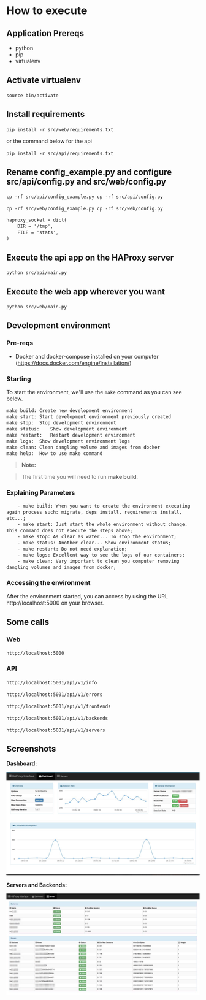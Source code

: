 # How to execute

## Application Prereqs

* python
* pip
* virtualenv

## Activate virtualenv

`source bin/activate`

## Install requirements

`pip install -r src/web/requirements.txt`

or the command below for the api

`pip install -r src/api/requirements.txt`

## Rename config_example.py and configure src/api/config.py and src/web/config.py

`cp -rf src/api/config_example.py cp -rf src/api/config.py`

`cp -rf src/web/config_example.py cp -rf src/web/config.py`

```
haproxy_socket = dict(                                                                                                                                        
    DIR = '/tmp',
    FILE = 'stats',
)
```

## Execute the api app on the HAProxy server

`python src/api/main.py`

## Execute the web app wherever you want

`python src/web/main.py`

## Development environment

### Pre-reqs

  - Docker and docker-compose installed on your computer (https://docs.docker.com/engine/installation/)

### Starting

To start the environment, we'll use the `make` command as you can see below.

```
make build:	Create new development environment
make start:	Start development environment previously created
make stop:	Stop development environment
make status:	Show development environment
make restart:	Restart development environment
make logs:	Show development environment logs
make clean:	Clean dangling volume and images from docker
make help:	How to use make command
```

> **Note:**

> The first time you will need to run **make build**.

### Explaining Parameters

        - make build: When you want to create the environment executing again process such: migrate, deps install, requirements install, etc...;
        - make start: Just start the whole environment without change. This command does not execute the steps above;
        - make stop: As clear as water... To stop the environment;
        - make status: Another clear... Show environment status;
        - make restart: Do not need explanation;
        - make logs: Excellent way to see the logs of our containers;
        - make clean: Very important to clean you computer removing dangling volumes and images from docker;

### Accessing the environment

After the environment started, you can access by using the URL http://localhost:5000 on your browser.

## Some calls

### Web

`http://localhost:5000`

### API

`http://localhost:5001/api/v1/info`

`http://localhost:5001/api/v1/errors`

`http://localhost:5001/api/v1/frontends`

`http://localhost:5001/api/v1/backends`

`http://localhost:5001/api/v1/servers`

## Screenshots

**Dashboard:**

![Dashboard](screenshots/HAProxyInterface-Dash.png)

**Servers and Backends:**

![](screenshots/HAProxyInterface-Servers.png)